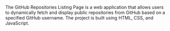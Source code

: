 
The GitHub Repositories Listing Page is a web application that allows users to dynamically fetch and display public repositories from GitHub based on a specified GitHub username. The project is built using HTML, CSS, and JavaScript.









